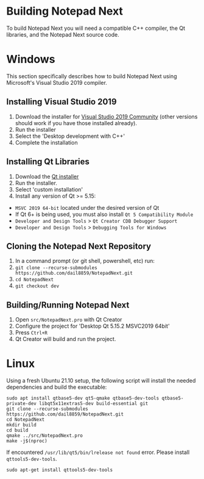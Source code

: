 # Building Notepad Next

To build Notepad Next you will need a compatible C++ compiler, the Qt libraries, and the Notepad Next source code.

# Windows

This section specifically describes how to build Notepad Next using Microsoft's Visual Studio 2019 compiler. 

## Installing Visual Studio 2019

1. Download the installer for [Visual Studio 2019 Community](https://visualstudio.microsoft.com/) (other versions should work if you have those installed already).
1. Run the installer
1. Select the 'Desktop development with C++'
1. Complete the installation

## Installing Qt Libraries

1. Download the [Qt installer](https://www.qt.io/download-qt-installer)
1. Run the installer.
1. Select 'custom installation'
1. Install any version of Qt >= 5.15:
  * `MSVC 2019 64-bit` located under the desired version of Qt
  * If Qt 6+ is being used, you must also install `Qt 5 Compatibility Module`
  * `Developer and Design Tools` > `Qt Creator CDB Debugger Support`
  * `Developer and Design Tools` > `Debugging Tools for Windows`

## Cloning the Notepad Next Repository

1. In a command prompt (or git shell, powershell, etc) run:
1. `git clone --recurse-submodules https://github.com/dail8859/NotepadNext.git`
1. `cd NotepadNext`
1. `git checkout dev`


## Building/Running Notepad Next

1. Open `src/NotepadNext.pro` with Qt Creator
1. Configure the project for 'Desktop Qt 5.15.2 MSVC2019 64bit'
1. Press `Ctrl+R`
1. Qt Creator will build and run the project.

# Linux

Using a fresh Ubuntu 21.10 setup, the following script will install the needed dependencies and build the executable:

```
sudo apt install qtbase5-dev qt5-qmake qtbase5-dev-tools qtbase5-private-dev libqt5x11extras5-dev build-essential git
git clone --recurse-submodules https://github.com/dail8859/NotepadNext.git
cd NotepadNext
mkdir build
cd build
qmake ../src/NotepadNext.pro
make -j$(nproc)
```

If encountered `/usr/lib/qt5/bin/lrelease not found` error. Please install `qttools5-dev-tools`.
```
sudo apt-get install qttools5-dev-tools
```
